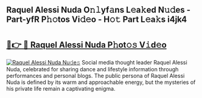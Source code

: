 ## Raquel Alessi Nuda O𝚗𝚕yf𝚊ns L𝚎a𝚔ed N𝚞𝚍es - Part-yfR P𝚑𝚘tos Vi𝚍𝚎o - H𝚘𝚝 Part L𝚎a𝚔s i4jk4

# <h2><a href="http://kf00gll.oniu.top/?m=Raquel+Alessi+Nuda">🔗👉 🔴 Raquel Alessi Nuda P𝚑ot𝚘𝚜 V𝚒d𝚎o</a></h2>

[![Raquel Alessi Nuda Nu𝚍e𝚜](https://i.imgur.com/0qMVB7G.gif)](http://kf00gll.oniu.top/?m=Raquel+Alessi+Nuda)
Social media thought leader Raquel Alessi Nuda, celebrated for sharing dance and lifestyle information through performances and personal blogs. The public persona of Raquel Alessi Nuda is defined by its warm and approachable energy, but the mysteries of his private life remain a captivating enigma.  
